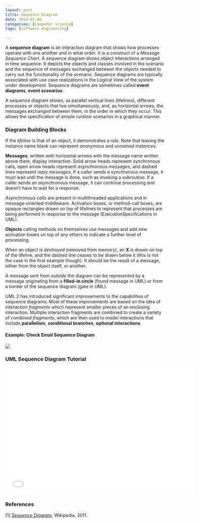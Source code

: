 ```yaml
---
layout: post
title: Sequence Diagram
date: 2014-01-08
categories: [computer science]
tags: [software engineering]

---
```

<script type="text/javascript"  src="http://cdn.mathjax.org/mathjax/latest/MathJax.js?config=TeX-AMS-MML_HTMLorMML"></script>

A **sequence diagram** is an interaction diagram that shows how processes operate with one another and in what order. It is a construct of a *Message Sequence Chart*. A sequence diagram shows object interactions arranged in time sequence. It depicts the objects and classes involved in the scenario and the sequence of messages exchanged between the objects needed to carry out the functionality of the scenario. Sequence diagrams are typically associated with use case realizations in the Logical View of the system under development. Sequence diagrams are sometimes called **event diagrams**, **event scenarios**.

A sequence diagram shows, as parallel vertical lines (lifelines), different processes or objects that live simultaneously, and, as horizontal arrows, the messages exchanged between them, in the order in which they occur. This allows the specification of simple runtime scenarios in a graphical manner.

### Diagram Building Blocks
If the *lifeline* is that of an object, it demonstrates a *role*. Note that leaving the instance name blank can represent *anonymous* and *unnamed instances*.

**Messages**, written with horizontal arrows with the message name written above them, display interaction. Solid arrow heads represent synchronous calls, open arrow heads represent *asynchronous messages*, and dashed lines represent *reply messages*. If a caller sends a *synchronous* message, it must wait until the message is done, such as invoking a subroutine. If a caller sends an *asynchronous* message, it can continue processing and doesn’t have to wait for a response. 

*Asynchronous calls* are present in multithreaded applications and in message-oriented middleware. Activation boxes, or method-call boxes, are opaque rectangles drawn on top of lifelines to represent that processes are being performed in response to the message (ExecutionSpecifications in UML).

**Objects** calling methods on themselves use messages and add new activation boxes on top of any others to indicate a further level of processing.

When an object is *destroyed* (removed from memory), an **X** is drawn on top of the lifeline, and the dashed line ceases to be drawn below it (this is not the case in the first example though). It should be the result of a message, either from the object itself, or another.

A message sent from *outside* the diagram can be represented by a message originating from a **filled-in circle** (found message in UML) or from a border of the sequence diagram (gate in UML).

UML 2 has introduced significant improvements to the capabilities of sequence diagrams. Most of these improvements are based on the idea of *interaction fragments* which represent smaller pieces of an enclosing interaction. Multiple interaction fragments are combined to create a variety of *combined fragments*, which are then used to model interactions that include **parallelism**, **conditional branches**, **optional interactions**.

#### Example: Check Email Sequence Diagram 
![](http://sungsoo.github.com/images/email-sequence-diagram.svg)

### UML Sequence Diagram Tutorial

<iframe width="600" height="400" src="//www.youtube.com/embed/cxG-qWthxt4" frameborder="0" allowfullscreen></iframe>

### References
[1] [*Sequence Diagram*](http://en.wikipedia.org/wiki/Sequence_diagram), Wikipedia, 2011.